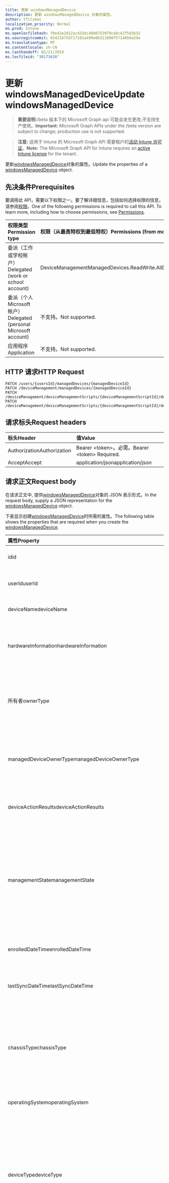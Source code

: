```yaml
---
title: 更新 windowsManagedDevice
description: 更新 windowsManagedDevice 对象的属性。
author: tfitzmac
localization_priority: Normal
ms.prod: Intune
ms.openlocfilehash: f0e42e2d12ac433dc4808753979ce8c42f593b32
ms.sourcegitcommit: 03421b75d717101a499e0b311890f5714056e29e
ms.translationtype: MT
ms.contentlocale: zh-CN
ms.lasthandoff: 02/21/2019
ms.locfileid: "30173638"
---
```

# <a name="update-windowsmanageddevice"></a><span data-ttu-id="03858-103">更新 windowsManagedDevice</span><span class="sxs-lookup"><span data-stu-id="03858-103">Update windowsManagedDevice</span></span>

> <span data-ttu-id="03858-104">**重要说明:**/beta 版本下的 Microsoft Graph api 可能会发生更改;不支持生产使用。</span><span class="sxs-lookup"><span data-stu-id="03858-104">**Important:** Microsoft Graph APIs under the /beta version are subject to change; production use is not supported.</span></span>

> <span data-ttu-id="03858-105">**注意:** 适用于 Intune 的 Microsoft Graph API 需要租户的[活动 Intune 许可证](https://go.microsoft.com/fwlink/?linkid=839381)。</span><span class="sxs-lookup"><span data-stu-id="03858-105">**Note:** The Microsoft Graph API for Intune requires an [active Intune license](https://go.microsoft.com/fwlink/?linkid=839381) for the tenant.</span></span>

<span data-ttu-id="03858-106">更新[windowsManagedDevice](../resources/intune-devices-windowsmanageddevice.md)对象的属性。</span><span class="sxs-lookup"><span data-stu-id="03858-106">Update the properties of a [windowsManagedDevice](../resources/intune-devices-windowsmanageddevice.md) object.</span></span>

## <a name="prerequisites"></a><span data-ttu-id="03858-107">先决条件</span><span class="sxs-lookup"><span data-stu-id="03858-107">Prerequisites</span></span>
<span data-ttu-id="03858-p101">要调用此 API，需要以下权限之一。要了解详细信息，包括如何选择权限的信息，请参阅[权限](/concepts/permissions-reference.md)。</span><span class="sxs-lookup"><span data-stu-id="03858-p101">One of the following permissions is required to call this API. To learn more, including how to choose permissions, see [Permissions](/concepts/permissions-reference.md).</span></span>

|<span data-ttu-id="03858-110">权限类型</span><span class="sxs-lookup"><span data-stu-id="03858-110">Permission type</span></span>|<span data-ttu-id="03858-111">权限（从最高特权到最低特权）</span><span class="sxs-lookup"><span data-stu-id="03858-111">Permissions (from most to least privileged)</span></span>|
|:---|:---|
|<span data-ttu-id="03858-112">委派（工作或学校帐户）</span><span class="sxs-lookup"><span data-stu-id="03858-112">Delegated (work or school account)</span></span>|<span data-ttu-id="03858-113">DeviceManagementManagedDevices.ReadWrite.All</span><span class="sxs-lookup"><span data-stu-id="03858-113">DeviceManagementManagedDevices.ReadWrite.All</span></span>|
|<span data-ttu-id="03858-114">委派（个人 Microsoft 帐户）</span><span class="sxs-lookup"><span data-stu-id="03858-114">Delegated (personal Microsoft account)</span></span>|<span data-ttu-id="03858-115">不支持。</span><span class="sxs-lookup"><span data-stu-id="03858-115">Not supported.</span></span>|
|<span data-ttu-id="03858-116">应用程序</span><span class="sxs-lookup"><span data-stu-id="03858-116">Application</span></span>|<span data-ttu-id="03858-117">不支持。</span><span class="sxs-lookup"><span data-stu-id="03858-117">Not supported.</span></span>|

## <a name="http-request"></a><span data-ttu-id="03858-118">HTTP 请求</span><span class="sxs-lookup"><span data-stu-id="03858-118">HTTP Request</span></span>
<!-- {
  "blockType": "ignored"
}
-->
``` http
PATCH /users/{usersId}/managedDevices/{managedDeviceId}
PATCH /deviceManagement/managedDevices/{managedDeviceId}
PATCH /deviceManagement/deviceManagementScripts/{deviceManagementScriptId}/deviceRunStates/{deviceManagementScriptDeviceStateId}/managedDevice
PATCH /deviceManagement/deviceManagementScripts/{deviceManagementScriptId}/deviceRunStates/{deviceManagementScriptDeviceStateId}/managedDevice/detectedApps/{detectedAppId}/managedDevices/{managedDeviceId}
```

## <a name="request-headers"></a><span data-ttu-id="03858-119">请求标头</span><span class="sxs-lookup"><span data-stu-id="03858-119">Request headers</span></span>
|<span data-ttu-id="03858-120">标头</span><span class="sxs-lookup"><span data-stu-id="03858-120">Header</span></span>|<span data-ttu-id="03858-121">值</span><span class="sxs-lookup"><span data-stu-id="03858-121">Value</span></span>|
|:---|:---|
|<span data-ttu-id="03858-122">Authorization</span><span class="sxs-lookup"><span data-stu-id="03858-122">Authorization</span></span>|<span data-ttu-id="03858-123">Bearer &lt;token&gt;。必需。</span><span class="sxs-lookup"><span data-stu-id="03858-123">Bearer &lt;token&gt; Required.</span></span>|
|<span data-ttu-id="03858-124">Accept</span><span class="sxs-lookup"><span data-stu-id="03858-124">Accept</span></span>|<span data-ttu-id="03858-125">application/json</span><span class="sxs-lookup"><span data-stu-id="03858-125">application/json</span></span>|

## <a name="request-body"></a><span data-ttu-id="03858-126">请求正文</span><span class="sxs-lookup"><span data-stu-id="03858-126">Request body</span></span>
<span data-ttu-id="03858-127">在请求正文中, 提供[windowsManagedDevice](../resources/intune-devices-windowsmanageddevice.md)对象的 JSON 表示形式。</span><span class="sxs-lookup"><span data-stu-id="03858-127">In the request body, supply a JSON representation for the [windowsManagedDevice](../resources/intune-devices-windowsmanageddevice.md) object.</span></span>

<span data-ttu-id="03858-128">下表显示创建[windowsManagedDevice](../resources/intune-devices-windowsmanageddevice.md)时所需的属性。</span><span class="sxs-lookup"><span data-stu-id="03858-128">The following table shows the properties that are required when you create the [windowsManagedDevice](../resources/intune-devices-windowsmanageddevice.md).</span></span>

|<span data-ttu-id="03858-129">属性</span><span class="sxs-lookup"><span data-stu-id="03858-129">Property</span></span>|<span data-ttu-id="03858-130">类型</span><span class="sxs-lookup"><span data-stu-id="03858-130">Type</span></span>|<span data-ttu-id="03858-131">说明</span><span class="sxs-lookup"><span data-stu-id="03858-131">Description</span></span>|
|:---|:---|:---|
|<span data-ttu-id="03858-132">id</span><span class="sxs-lookup"><span data-stu-id="03858-132">id</span></span>|<span data-ttu-id="03858-133">字符串</span><span class="sxs-lookup"><span data-stu-id="03858-133">String</span></span>|<span data-ttu-id="03858-134">继承自[managedDevice](../resources/intune-devices-manageddevice.md)的设备的唯一标识符</span><span class="sxs-lookup"><span data-stu-id="03858-134">Unique Identifier for the device Inherited from [managedDevice](../resources/intune-devices-manageddevice.md)</span></span>|
|<span data-ttu-id="03858-135">userId</span><span class="sxs-lookup"><span data-stu-id="03858-135">userId</span></span>|<span data-ttu-id="03858-136">String</span><span class="sxs-lookup"><span data-stu-id="03858-136">String</span></span>|<span data-ttu-id="03858-137">与继承自[managedDevice](../resources/intune-devices-manageddevice.md)的设备关联的用户的唯一标识符</span><span class="sxs-lookup"><span data-stu-id="03858-137">Unique Identifier for the user associated with the device Inherited from [managedDevice](../resources/intune-devices-manageddevice.md)</span></span>|
|<span data-ttu-id="03858-138">deviceName</span><span class="sxs-lookup"><span data-stu-id="03858-138">deviceName</span></span>|<span data-ttu-id="03858-139">String</span><span class="sxs-lookup"><span data-stu-id="03858-139">String</span></span>|<span data-ttu-id="03858-140">继承自[managedDevice](../resources/intune-devices-manageddevice.md)的设备的名称</span><span class="sxs-lookup"><span data-stu-id="03858-140">Name of the device Inherited from [managedDevice](../resources/intune-devices-manageddevice.md)</span></span>|
|<span data-ttu-id="03858-141">hardwareInformation</span><span class="sxs-lookup"><span data-stu-id="03858-141">hardwareInformation</span></span>|[<span data-ttu-id="03858-142">hardwareInformation</span><span class="sxs-lookup"><span data-stu-id="03858-142">hardwareInformation</span></span>](../resources/intune-devices-hardwareinformation.md)|<span data-ttu-id="03858-143">设备的 hardward 详细信息。</span><span class="sxs-lookup"><span data-stu-id="03858-143">The hardward details for the device.</span></span>  <span data-ttu-id="03858-144">包括存储空间、制造商、序列号等信息。继承自[managedDevice](../resources/intune-devices-manageddevice.md)</span><span class="sxs-lookup"><span data-stu-id="03858-144">Includes information such as storage space, manufacturer, serial number, etc. Inherited from [managedDevice](../resources/intune-devices-manageddevice.md)</span></span>|
|<span data-ttu-id="03858-145">所有者</span><span class="sxs-lookup"><span data-stu-id="03858-145">ownerType</span></span>|[<span data-ttu-id="03858-146">所有者</span><span class="sxs-lookup"><span data-stu-id="03858-146">ownerType</span></span>](../resources/intune-devices-ownertype.md)|<span data-ttu-id="03858-147">设备的所有权。</span><span class="sxs-lookup"><span data-stu-id="03858-147">Ownership of the device.</span></span> <span data-ttu-id="03858-148">可以是从[managedDevice](../resources/intune-devices-manageddevice.md)继承的 "公司" 或 "个人"。</span><span class="sxs-lookup"><span data-stu-id="03858-148">Can be 'company' or 'personal' Inherited from [managedDevice](../resources/intune-devices-manageddevice.md).</span></span> <span data-ttu-id="03858-149">可取值为：`unknown`、`company`、`personal`。</span><span class="sxs-lookup"><span data-stu-id="03858-149">Possible values are: `unknown`, `company`, `personal`.</span></span>|
|<span data-ttu-id="03858-150">managedDeviceOwnerType</span><span class="sxs-lookup"><span data-stu-id="03858-150">managedDeviceOwnerType</span></span>|[<span data-ttu-id="03858-151">managedDeviceOwnerType</span><span class="sxs-lookup"><span data-stu-id="03858-151">managedDeviceOwnerType</span></span>](../resources/intune-devices-manageddeviceownertype.md)|<span data-ttu-id="03858-152">设备的所有权。</span><span class="sxs-lookup"><span data-stu-id="03858-152">Ownership of the device.</span></span> <span data-ttu-id="03858-153">可以是从[managedDevice](../resources/intune-devices-manageddevice.md)继承的 "公司" 或 "个人"。</span><span class="sxs-lookup"><span data-stu-id="03858-153">Can be 'company' or 'personal' Inherited from [managedDevice](../resources/intune-devices-manageddevice.md).</span></span> <span data-ttu-id="03858-154">可取值为：`unknown`、`company`、`personal`。</span><span class="sxs-lookup"><span data-stu-id="03858-154">Possible values are: `unknown`, `company`, `personal`.</span></span>|
|<span data-ttu-id="03858-155">deviceActionResults</span><span class="sxs-lookup"><span data-stu-id="03858-155">deviceActionResults</span></span>|<span data-ttu-id="03858-156">[deviceActionResult](../resources/intune-devices-deviceactionresult.md) 集合</span><span class="sxs-lookup"><span data-stu-id="03858-156">[deviceActionResult](../resources/intune-devices-deviceactionresult.md) collection</span></span>|<span data-ttu-id="03858-157">ComplexType deviceActionResult 对象的列表。</span><span class="sxs-lookup"><span data-stu-id="03858-157">List of ComplexType deviceActionResult objects.</span></span> <span data-ttu-id="03858-158">继承自[managedDevice](../resources/intune-devices-manageddevice.md)</span><span class="sxs-lookup"><span data-stu-id="03858-158">Inherited from [managedDevice](../resources/intune-devices-manageddevice.md)</span></span>|
|<span data-ttu-id="03858-159">managementState</span><span class="sxs-lookup"><span data-stu-id="03858-159">managementState</span></span>|[<span data-ttu-id="03858-160">managementState</span><span class="sxs-lookup"><span data-stu-id="03858-160">managementState</span></span>](../resources/intune-devices-managementstate.md)|<span data-ttu-id="03858-161">设备的管理状态。</span><span class="sxs-lookup"><span data-stu-id="03858-161">Management state of the device.</span></span> <span data-ttu-id="03858-162">继承自[managedDevice](../resources/intune-devices-manageddevice.md)。</span><span class="sxs-lookup"><span data-stu-id="03858-162">Inherited from [managedDevice](../resources/intune-devices-manageddevice.md).</span></span> <span data-ttu-id="03858-163">可取值为：`managed`、`retirePending`、`retireFailed`、`wipePending`、`wipeFailed`、`unhealthy`、`deletePending`、`retireIssued`、`wipeIssued`、`wipeCanceled`、`retireCanceled`、`discovered`。</span><span class="sxs-lookup"><span data-stu-id="03858-163">Possible values are: `managed`, `retirePending`, `retireFailed`, `wipePending`, `wipeFailed`, `unhealthy`, `deletePending`, `retireIssued`, `wipeIssued`, `wipeCanceled`, `retireCanceled`, `discovered`.</span></span>|
|<span data-ttu-id="03858-164">enrolledDateTime</span><span class="sxs-lookup"><span data-stu-id="03858-164">enrolledDateTime</span></span>|<span data-ttu-id="03858-165">DateTimeOffset</span><span class="sxs-lookup"><span data-stu-id="03858-165">DateTimeOffset</span></span>|<span data-ttu-id="03858-166">设备的注册时间。</span><span class="sxs-lookup"><span data-stu-id="03858-166">Enrollment time of the device.</span></span> <span data-ttu-id="03858-167">继承自[managedDevice](../resources/intune-devices-manageddevice.md)</span><span class="sxs-lookup"><span data-stu-id="03858-167">Inherited from [managedDevice](../resources/intune-devices-manageddevice.md)</span></span>|
|<span data-ttu-id="03858-168">lastSyncDateTime</span><span class="sxs-lookup"><span data-stu-id="03858-168">lastSyncDateTime</span></span>|<span data-ttu-id="03858-169">DateTimeOffset</span><span class="sxs-lookup"><span data-stu-id="03858-169">DateTimeOffset</span></span>|<span data-ttu-id="03858-170">设备上次成功完成与 Intune 同步的日期和时间。</span><span class="sxs-lookup"><span data-stu-id="03858-170">The date and time that the device last completed a successful sync with Intune.</span></span> <span data-ttu-id="03858-171">继承自[managedDevice](../resources/intune-devices-manageddevice.md)</span><span class="sxs-lookup"><span data-stu-id="03858-171">Inherited from [managedDevice](../resources/intune-devices-manageddevice.md)</span></span>|
|<span data-ttu-id="03858-172">chassisType</span><span class="sxs-lookup"><span data-stu-id="03858-172">chassisType</span></span>|[<span data-ttu-id="03858-173">chassisType</span><span class="sxs-lookup"><span data-stu-id="03858-173">chassisType</span></span>](../resources/intune-devices-chassistype.md)|<span data-ttu-id="03858-174">设备的机箱类型。</span><span class="sxs-lookup"><span data-stu-id="03858-174">Chassis type of the device.</span></span> <span data-ttu-id="03858-175">继承自[managedDevice](../resources/intune-devices-manageddevice.md)。</span><span class="sxs-lookup"><span data-stu-id="03858-175">Inherited from [managedDevice](../resources/intune-devices-manageddevice.md).</span></span> <span data-ttu-id="03858-176">可取值为：`unknown`、`desktop`、`laptop`、`worksWorkstation`、`enterpriseServer`、`phone`、`tablet`、`mobileOther`、`mobileUnknown`。</span><span class="sxs-lookup"><span data-stu-id="03858-176">Possible values are: `unknown`, `desktop`, `laptop`, `worksWorkstation`, `enterpriseServer`, `phone`, `tablet`, `mobileOther`, `mobileUnknown`.</span></span>|
|<span data-ttu-id="03858-177">operatingSystem</span><span class="sxs-lookup"><span data-stu-id="03858-177">operatingSystem</span></span>|<span data-ttu-id="03858-178">String</span><span class="sxs-lookup"><span data-stu-id="03858-178">String</span></span>|<span data-ttu-id="03858-179">设备的操作系统。</span><span class="sxs-lookup"><span data-stu-id="03858-179">Operating system of the device.</span></span> <span data-ttu-id="03858-180">Windows、iOS 等。继承自[managedDevice](../resources/intune-devices-manageddevice.md)</span><span class="sxs-lookup"><span data-stu-id="03858-180">Windows, iOS, etc. Inherited from [managedDevice](../resources/intune-devices-manageddevice.md)</span></span>|
|<span data-ttu-id="03858-181">deviceType</span><span class="sxs-lookup"><span data-stu-id="03858-181">deviceType</span></span>|[<span data-ttu-id="03858-182">deviceType</span><span class="sxs-lookup"><span data-stu-id="03858-182">deviceType</span></span>](../resources/intune-shared-devicetype.md)|<span data-ttu-id="03858-183">设备的平台。</span><span class="sxs-lookup"><span data-stu-id="03858-183">Platform of the device.</span></span> <span data-ttu-id="03858-184">继承自[managedDevice](../resources/intune-devices-manageddevice.md)。</span><span class="sxs-lookup"><span data-stu-id="03858-184">Inherited from [managedDevice](../resources/intune-devices-manageddevice.md).</span></span> <span data-ttu-id="03858-185">可能的值为`desktop`: `windowsRT`、 `winMO6`、 `nokia` `windowsPhone` `mac` `winCE` `winEmbedded` `iPhone` `iPad` `iPod` `android` `iSocConsumer`、、、、、、、、、、、、、、、、 `unix` `macMDM` `holoLens` `surfaceHub` `androidForWork` `androidEnterprise`, `blackberry`, `palm`, `unknown`.</span><span class="sxs-lookup"><span data-stu-id="03858-185">Possible values are: `desktop`, `windowsRT`, `winMO6`, `nokia`, `windowsPhone`, `mac`, `winCE`, `winEmbedded`, `iPhone`, `iPad`, `iPod`, `android`, `iSocConsumer`, `unix`, `macMDM`, `holoLens`, `surfaceHub`, `androidForWork`, `androidEnterprise`, `blackberry`, `palm`, `unknown`.</span></span>|
|<span data-ttu-id="03858-186">complianceState</span><span class="sxs-lookup"><span data-stu-id="03858-186">complianceState</span></span>|[<span data-ttu-id="03858-187">complianceState</span><span class="sxs-lookup"><span data-stu-id="03858-187">complianceState</span></span>](../resources/intune-devices-compliancestate.md)|<span data-ttu-id="03858-188">设备的符合性状态。</span><span class="sxs-lookup"><span data-stu-id="03858-188">Compliance state of the device.</span></span> <span data-ttu-id="03858-189">继承自[managedDevice](../resources/intune-devices-manageddevice.md)。</span><span class="sxs-lookup"><span data-stu-id="03858-189">Inherited from [managedDevice](../resources/intune-devices-manageddevice.md).</span></span> <span data-ttu-id="03858-190">可取值为：`unknown`、`compliant`、`noncompliant`、`conflict`、`error`、`inGracePeriod`、`configManager`。</span><span class="sxs-lookup"><span data-stu-id="03858-190">Possible values are: `unknown`, `compliant`, `noncompliant`, `conflict`, `error`, `inGracePeriod`, `configManager`.</span></span>|
|<span data-ttu-id="03858-191">jailBroken</span><span class="sxs-lookup"><span data-stu-id="03858-191">jailBroken</span></span>|<span data-ttu-id="03858-192">String</span><span class="sxs-lookup"><span data-stu-id="03858-192">String</span></span>|<span data-ttu-id="03858-193">设备是否已越狱或取得 root 权限。</span><span class="sxs-lookup"><span data-stu-id="03858-193">whether the device is jail broken or rooted.</span></span> <span data-ttu-id="03858-194">继承自[managedDevice](../resources/intune-devices-manageddevice.md)</span><span class="sxs-lookup"><span data-stu-id="03858-194">Inherited from [managedDevice](../resources/intune-devices-manageddevice.md)</span></span>|
|<span data-ttu-id="03858-195">managementAgent</span><span class="sxs-lookup"><span data-stu-id="03858-195">managementAgent</span></span>|[<span data-ttu-id="03858-196">managementAgentType</span><span class="sxs-lookup"><span data-stu-id="03858-196">managementAgentType</span></span>](../resources/intune-devices-managementagenttype.md)|<span data-ttu-id="03858-197">设备的管理通道。</span><span class="sxs-lookup"><span data-stu-id="03858-197">Management channel of the device.</span></span> <span data-ttu-id="03858-198">Intune、EAS 等。继承自[managedDevice](../resources/intune-devices-manageddevice.md)。</span><span class="sxs-lookup"><span data-stu-id="03858-198">Intune, EAS, etc. Inherited from [managedDevice](../resources/intune-devices-manageddevice.md).</span></span> <span data-ttu-id="03858-199">可取值为：`eas`、`mdm`、`easMdm`、`intuneClient`、`easIntuneClient`、`configurationManagerClient`、`configurationManagerClientMdm`、`configurationManagerClientMdmEas`、`unknown`、`jamf`、`googleCloudDevicePolicyController`、`microsoft365ManagedMdm`。</span><span class="sxs-lookup"><span data-stu-id="03858-199">Possible values are: `eas`, `mdm`, `easMdm`, `intuneClient`, `easIntuneClient`, `configurationManagerClient`, `configurationManagerClientMdm`, `configurationManagerClientMdmEas`, `unknown`, `jamf`, `googleCloudDevicePolicyController`, `microsoft365ManagedMdm`.</span></span>|
|<span data-ttu-id="03858-200">osVersion</span><span class="sxs-lookup"><span data-stu-id="03858-200">osVersion</span></span>|<span data-ttu-id="03858-201">String</span><span class="sxs-lookup"><span data-stu-id="03858-201">String</span></span>|<span data-ttu-id="03858-202">设备的操作系统版本。</span><span class="sxs-lookup"><span data-stu-id="03858-202">Operating system version of the device.</span></span> <span data-ttu-id="03858-203">继承自[managedDevice](../resources/intune-devices-manageddevice.md)</span><span class="sxs-lookup"><span data-stu-id="03858-203">Inherited from [managedDevice](../resources/intune-devices-manageddevice.md)</span></span>|
|<span data-ttu-id="03858-204">easActivated</span><span class="sxs-lookup"><span data-stu-id="03858-204">easActivated</span></span>|<span data-ttu-id="03858-205">Boolean</span><span class="sxs-lookup"><span data-stu-id="03858-205">Boolean</span></span>|<span data-ttu-id="03858-206">设备是否已激活 Exchange ActiveSync。</span><span class="sxs-lookup"><span data-stu-id="03858-206">Whether the device is Exchange ActiveSync activated.</span></span> <span data-ttu-id="03858-207">继承自[managedDevice](../resources/intune-devices-manageddevice.md)</span><span class="sxs-lookup"><span data-stu-id="03858-207">Inherited from [managedDevice](../resources/intune-devices-manageddevice.md)</span></span>|
|<span data-ttu-id="03858-208">easDeviceId</span><span class="sxs-lookup"><span data-stu-id="03858-208">easDeviceId</span></span>|<span data-ttu-id="03858-209">String</span><span class="sxs-lookup"><span data-stu-id="03858-209">String</span></span>|<span data-ttu-id="03858-210">设备的 Exchange ActiveSync ID。</span><span class="sxs-lookup"><span data-stu-id="03858-210">Exchange ActiveSync Id of the device.</span></span> <span data-ttu-id="03858-211">继承自[managedDevice](../resources/intune-devices-manageddevice.md)</span><span class="sxs-lookup"><span data-stu-id="03858-211">Inherited from [managedDevice](../resources/intune-devices-manageddevice.md)</span></span>|
|<span data-ttu-id="03858-212">easActivationDateTime</span><span class="sxs-lookup"><span data-stu-id="03858-212">easActivationDateTime</span></span>|<span data-ttu-id="03858-213">DateTimeOffset</span><span class="sxs-lookup"><span data-stu-id="03858-213">DateTimeOffset</span></span>|<span data-ttu-id="03858-214">设备的 Exchange ActivationSync 激活时间。</span><span class="sxs-lookup"><span data-stu-id="03858-214">Exchange ActivationSync activation time of the device.</span></span> <span data-ttu-id="03858-215">继承自[managedDevice](../resources/intune-devices-manageddevice.md)</span><span class="sxs-lookup"><span data-stu-id="03858-215">Inherited from [managedDevice](../resources/intune-devices-manageddevice.md)</span></span>|
|<span data-ttu-id="03858-216">aadRegistered</span><span class="sxs-lookup"><span data-stu-id="03858-216">aadRegistered</span></span>|<span data-ttu-id="03858-217">Boolean</span><span class="sxs-lookup"><span data-stu-id="03858-217">Boolean</span></span>|<span data-ttu-id="03858-218">设备是否已注册 Azure Active Directory。</span><span class="sxs-lookup"><span data-stu-id="03858-218">Whether the device is Azure Active Directory registered.</span></span> <span data-ttu-id="03858-219">继承自[managedDevice](../resources/intune-devices-manageddevice.md)</span><span class="sxs-lookup"><span data-stu-id="03858-219">Inherited from [managedDevice](../resources/intune-devices-manageddevice.md)</span></span>|
|<span data-ttu-id="03858-220">azureADRegistered</span><span class="sxs-lookup"><span data-stu-id="03858-220">azureADRegistered</span></span>|<span data-ttu-id="03858-221">Boolean</span><span class="sxs-lookup"><span data-stu-id="03858-221">Boolean</span></span>|<span data-ttu-id="03858-222">设备是否已注册 Azure Active Directory。</span><span class="sxs-lookup"><span data-stu-id="03858-222">Whether the device is Azure Active Directory registered.</span></span> <span data-ttu-id="03858-223">继承自[managedDevice](../resources/intune-devices-manageddevice.md)</span><span class="sxs-lookup"><span data-stu-id="03858-223">Inherited from [managedDevice](../resources/intune-devices-manageddevice.md)</span></span>|
|<span data-ttu-id="03858-224">deviceEnrollmentType</span><span class="sxs-lookup"><span data-stu-id="03858-224">deviceEnrollmentType</span></span>|[<span data-ttu-id="03858-225">deviceEnrollmentType</span><span class="sxs-lookup"><span data-stu-id="03858-225">deviceEnrollmentType</span></span>](../resources/intune-shared-deviceenrollmenttype.md)|<span data-ttu-id="03858-226">设备的注册类型。</span><span class="sxs-lookup"><span data-stu-id="03858-226">Enrollment type of the device.</span></span> <span data-ttu-id="03858-227">继承自[managedDevice](../resources/intune-devices-manageddevice.md)。</span><span class="sxs-lookup"><span data-stu-id="03858-227">Inherited from [managedDevice](../resources/intune-devices-manageddevice.md).</span></span> <span data-ttu-id="03858-228">可取值为：`unknown`、`userEnrollment`、`deviceEnrollmentManager`、`appleBulkWithUser`、`appleBulkWithoutUser`、`windowsAzureADJoin`、`windowsBulkUserless`、`windowsAutoEnrollment`、`windowsBulkAzureDomainJoin`、`windowsCoManagement`。</span><span class="sxs-lookup"><span data-stu-id="03858-228">Possible values are: `unknown`, `userEnrollment`, `deviceEnrollmentManager`, `appleBulkWithUser`, `appleBulkWithoutUser`, `windowsAzureADJoin`, `windowsBulkUserless`, `windowsAutoEnrollment`, `windowsBulkAzureDomainJoin`, `windowsCoManagement`.</span></span>|
|<span data-ttu-id="03858-229">lostModeState</span><span class="sxs-lookup"><span data-stu-id="03858-229">lostModeState</span></span>|[<span data-ttu-id="03858-230">lostModeState</span><span class="sxs-lookup"><span data-stu-id="03858-230">lostModeState</span></span>](../resources/intune-devices-lostmodestate.md)|<span data-ttu-id="03858-231">指示是否已启用或禁用从[managedDevice](../resources/intune-devices-manageddevice.md)继承的已丢失模式。</span><span class="sxs-lookup"><span data-stu-id="03858-231">Indicates if Lost mode is enabled or disabled Inherited from [managedDevice](../resources/intune-devices-manageddevice.md).</span></span> <span data-ttu-id="03858-232">可取值为：`disabled`、`enabled`。</span><span class="sxs-lookup"><span data-stu-id="03858-232">Possible values are: `disabled`, `enabled`.</span></span>|
|<span data-ttu-id="03858-233">activationLockBypassCode</span><span class="sxs-lookup"><span data-stu-id="03858-233">activationLockBypassCode</span></span>|<span data-ttu-id="03858-234">String</span><span class="sxs-lookup"><span data-stu-id="03858-234">String</span></span>|<span data-ttu-id="03858-235">允许绕过设备上的激活锁的代码。</span><span class="sxs-lookup"><span data-stu-id="03858-235">Code that allows the Activation Lock on a device to be bypassed.</span></span> <span data-ttu-id="03858-236">继承自[managedDevice](../resources/intune-devices-manageddevice.md)</span><span class="sxs-lookup"><span data-stu-id="03858-236">Inherited from [managedDevice](../resources/intune-devices-manageddevice.md)</span></span>|
|<span data-ttu-id="03858-237">emailAddress</span><span class="sxs-lookup"><span data-stu-id="03858-237">emailAddress</span></span>|<span data-ttu-id="03858-238">String</span><span class="sxs-lookup"><span data-stu-id="03858-238">String</span></span>|<span data-ttu-id="03858-239">与从[managedDevice](../resources/intune-devices-manageddevice.md)继承的设备关联的用户的电子邮件</span><span class="sxs-lookup"><span data-stu-id="03858-239">Email(s) for the user associated with the device Inherited from [managedDevice](../resources/intune-devices-manageddevice.md)</span></span>|
|<span data-ttu-id="03858-240">azureActiveDirectoryDeviceId</span><span class="sxs-lookup"><span data-stu-id="03858-240">azureActiveDirectoryDeviceId</span></span>|<span data-ttu-id="03858-241">String</span><span class="sxs-lookup"><span data-stu-id="03858-241">String</span></span>|<span data-ttu-id="03858-242">Azure Active Directory 设备的唯一标识符。</span><span class="sxs-lookup"><span data-stu-id="03858-242">The unique identifier for the Azure Active Directory device.</span></span> <span data-ttu-id="03858-243">只读。</span><span class="sxs-lookup"><span data-stu-id="03858-243">Read only.</span></span> <span data-ttu-id="03858-244">继承自[managedDevice](../resources/intune-devices-manageddevice.md)</span><span class="sxs-lookup"><span data-stu-id="03858-244">Inherited from [managedDevice](../resources/intune-devices-manageddevice.md)</span></span>|
|<span data-ttu-id="03858-245">azureADDeviceId</span><span class="sxs-lookup"><span data-stu-id="03858-245">azureADDeviceId</span></span>|<span data-ttu-id="03858-246">String</span><span class="sxs-lookup"><span data-stu-id="03858-246">String</span></span>|<span data-ttu-id="03858-247">Azure Active Directory 设备的唯一标识符。</span><span class="sxs-lookup"><span data-stu-id="03858-247">The unique identifier for the Azure Active Directory device.</span></span> <span data-ttu-id="03858-248">只读。</span><span class="sxs-lookup"><span data-stu-id="03858-248">Read only.</span></span> <span data-ttu-id="03858-249">继承自[managedDevice](../resources/intune-devices-manageddevice.md)</span><span class="sxs-lookup"><span data-stu-id="03858-249">Inherited from [managedDevice](../resources/intune-devices-manageddevice.md)</span></span>|
|<span data-ttu-id="03858-250">deviceRegistrationState</span><span class="sxs-lookup"><span data-stu-id="03858-250">deviceRegistrationState</span></span>|[<span data-ttu-id="03858-251">deviceRegistrationState</span><span class="sxs-lookup"><span data-stu-id="03858-251">deviceRegistrationState</span></span>](../resources/intune-devices-deviceregistrationstate.md)|<span data-ttu-id="03858-252">设备注册状态。</span><span class="sxs-lookup"><span data-stu-id="03858-252">Device registration state.</span></span> <span data-ttu-id="03858-253">继承自[managedDevice](../resources/intune-devices-manageddevice.md)。</span><span class="sxs-lookup"><span data-stu-id="03858-253">Inherited from [managedDevice](../resources/intune-devices-manageddevice.md).</span></span> <span data-ttu-id="03858-254">可取值为：`notRegistered`、`registered`、`revoked`、`keyConflict`、`approvalPending`、`certificateReset`、`notRegisteredPendingEnrollment`、`unknown`。</span><span class="sxs-lookup"><span data-stu-id="03858-254">Possible values are: `notRegistered`, `registered`, `revoked`, `keyConflict`, `approvalPending`, `certificateReset`, `notRegisteredPendingEnrollment`, `unknown`.</span></span>|
|<span data-ttu-id="03858-255">deviceCategoryDisplayName</span><span class="sxs-lookup"><span data-stu-id="03858-255">deviceCategoryDisplayName</span></span>|<span data-ttu-id="03858-256">String</span><span class="sxs-lookup"><span data-stu-id="03858-256">String</span></span>|<span data-ttu-id="03858-257">继承自[managedDevice](../resources/intune-devices-manageddevice.md)的设备类别显示名称</span><span class="sxs-lookup"><span data-stu-id="03858-257">Device category display name Inherited from [managedDevice](../resources/intune-devices-manageddevice.md)</span></span>|
|<span data-ttu-id="03858-258">isSupervised</span><span class="sxs-lookup"><span data-stu-id="03858-258">isSupervised</span></span>|<span data-ttu-id="03858-259">Boolean</span><span class="sxs-lookup"><span data-stu-id="03858-259">Boolean</span></span>|<span data-ttu-id="03858-260">从[managedDevice](../resources/intune-devices-manageddevice.md)继承的设备监督状态</span><span class="sxs-lookup"><span data-stu-id="03858-260">Device supervised status Inherited from [managedDevice](../resources/intune-devices-manageddevice.md)</span></span>|
|<span data-ttu-id="03858-261">exchangeLastSuccessfulSyncDateTime</span><span class="sxs-lookup"><span data-stu-id="03858-261">exchangeLastSuccessfulSyncDateTime</span></span>|<span data-ttu-id="03858-262">DateTimeOffset</span><span class="sxs-lookup"><span data-stu-id="03858-262">DateTimeOffset</span></span>|<span data-ttu-id="03858-263">设备上次与 Exchange 联系的时间。</span><span class="sxs-lookup"><span data-stu-id="03858-263">Last time the device contacted Exchange.</span></span> <span data-ttu-id="03858-264">继承自[managedDevice](../resources/intune-devices-manageddevice.md)</span><span class="sxs-lookup"><span data-stu-id="03858-264">Inherited from [managedDevice](../resources/intune-devices-manageddevice.md)</span></span>|
|<span data-ttu-id="03858-265">exchangeAccessState</span><span class="sxs-lookup"><span data-stu-id="03858-265">exchangeAccessState</span></span>|[<span data-ttu-id="03858-266">deviceManagementExchangeAccessState</span><span class="sxs-lookup"><span data-stu-id="03858-266">deviceManagementExchangeAccessState</span></span>](../resources/intune-devices-devicemanagementexchangeaccessstate.md)|<span data-ttu-id="03858-267">Exchange 中设备的访问状态。</span><span class="sxs-lookup"><span data-stu-id="03858-267">The Access State of the device in Exchange.</span></span> <span data-ttu-id="03858-268">继承自[managedDevice](../resources/intune-devices-manageddevice.md)。</span><span class="sxs-lookup"><span data-stu-id="03858-268">Inherited from [managedDevice](../resources/intune-devices-manageddevice.md).</span></span> <span data-ttu-id="03858-269">可取值为：`none`、`unknown`、`allowed`、`blocked`、`quarantined`。</span><span class="sxs-lookup"><span data-stu-id="03858-269">Possible values are: `none`, `unknown`, `allowed`, `blocked`, `quarantined`.</span></span>|
|<span data-ttu-id="03858-270">exchangeAccessStateReason</span><span class="sxs-lookup"><span data-stu-id="03858-270">exchangeAccessStateReason</span></span>|[<span data-ttu-id="03858-271">deviceManagementExchangeAccessStateReason</span><span class="sxs-lookup"><span data-stu-id="03858-271">deviceManagementExchangeAccessStateReason</span></span>](../resources/intune-devices-devicemanagementexchangeaccessstatereason.md)|<span data-ttu-id="03858-272">Exchange 中设备访问状态的出现原因。</span><span class="sxs-lookup"><span data-stu-id="03858-272">The reason for the device's access state in Exchange.</span></span> <span data-ttu-id="03858-273">继承自[managedDevice](../resources/intune-devices-manageddevice.md)。</span><span class="sxs-lookup"><span data-stu-id="03858-273">Inherited from [managedDevice](../resources/intune-devices-manageddevice.md).</span></span> <span data-ttu-id="03858-274">可取值为：`none`、`unknown`、`exchangeGlobalRule`、`exchangeIndividualRule`、`exchangeDeviceRule`、`exchangeUpgrade`、`exchangeMailboxPolicy`、`other`、`compliant`、`notCompliant`、`notEnrolled`、`unknownLocation`、`mfaRequired`、`azureADBlockDueToAccessPolicy`、`compromisedPassword`、`deviceNotKnownWithManagedApp`。</span><span class="sxs-lookup"><span data-stu-id="03858-274">Possible values are: `none`, `unknown`, `exchangeGlobalRule`, `exchangeIndividualRule`, `exchangeDeviceRule`, `exchangeUpgrade`, `exchangeMailboxPolicy`, `other`, `compliant`, `notCompliant`, `notEnrolled`, `unknownLocation`, `mfaRequired`, `azureADBlockDueToAccessPolicy`, `compromisedPassword`, `deviceNotKnownWithManagedApp`.</span></span>|
|<span data-ttu-id="03858-275">remoteAssistanceSessionUrl</span><span class="sxs-lookup"><span data-stu-id="03858-275">remoteAssistanceSessionUrl</span></span>|<span data-ttu-id="03858-276">String</span><span class="sxs-lookup"><span data-stu-id="03858-276">String</span></span>|<span data-ttu-id="03858-277">允许与设备建立远程协助会话的 URL。</span><span class="sxs-lookup"><span data-stu-id="03858-277">Url that allows a Remote Assistance session to be established with the device.</span></span> <span data-ttu-id="03858-278">继承自[managedDevice](../resources/intune-devices-manageddevice.md)</span><span class="sxs-lookup"><span data-stu-id="03858-278">Inherited from [managedDevice](../resources/intune-devices-manageddevice.md)</span></span>|
|<span data-ttu-id="03858-279">remoteAssistanceSessionErrorDetails</span><span class="sxs-lookup"><span data-stu-id="03858-279">remoteAssistanceSessionErrorDetails</span></span>|<span data-ttu-id="03858-280">String</span><span class="sxs-lookup"><span data-stu-id="03858-280">String</span></span>|<span data-ttu-id="03858-281">用于在创建远程协助会话对象时识别问题的错误字符串。</span><span class="sxs-lookup"><span data-stu-id="03858-281">An error string that identifies issues when creating Remote Assistance session objects.</span></span> <span data-ttu-id="03858-282">继承自[managedDevice](../resources/intune-devices-manageddevice.md)</span><span class="sxs-lookup"><span data-stu-id="03858-282">Inherited from [managedDevice](../resources/intune-devices-manageddevice.md)</span></span>|
|<span data-ttu-id="03858-283">isEncrypted</span><span class="sxs-lookup"><span data-stu-id="03858-283">isEncrypted</span></span>|<span data-ttu-id="03858-284">Boolean</span><span class="sxs-lookup"><span data-stu-id="03858-284">Boolean</span></span>|<span data-ttu-id="03858-285">从[managedDevice](../resources/intune-devices-manageddevice.md)继承的设备加密状态</span><span class="sxs-lookup"><span data-stu-id="03858-285">Device encryption status Inherited from [managedDevice](../resources/intune-devices-manageddevice.md)</span></span>|
|<span data-ttu-id="03858-286">userPrincipalName</span><span class="sxs-lookup"><span data-stu-id="03858-286">userPrincipalName</span></span>|<span data-ttu-id="03858-287">String</span><span class="sxs-lookup"><span data-stu-id="03858-287">String</span></span>|<span data-ttu-id="03858-288">从[managedDevice](../resources/intune-devices-manageddevice.md)继承的设备用户主体名称</span><span class="sxs-lookup"><span data-stu-id="03858-288">Device user principal name Inherited from [managedDevice](../resources/intune-devices-manageddevice.md)</span></span>|
|<span data-ttu-id="03858-289">model</span><span class="sxs-lookup"><span data-stu-id="03858-289">model</span></span>|<span data-ttu-id="03858-290">String</span><span class="sxs-lookup"><span data-stu-id="03858-290">String</span></span>|<span data-ttu-id="03858-291">继承自[managedDevice](../resources/intune-devices-manageddevice.md)的设备的模型</span><span class="sxs-lookup"><span data-stu-id="03858-291">Model of the device Inherited from [managedDevice](../resources/intune-devices-manageddevice.md)</span></span>|
|<span data-ttu-id="03858-292">manufacturer</span><span class="sxs-lookup"><span data-stu-id="03858-292">manufacturer</span></span>|<span data-ttu-id="03858-293">String</span><span class="sxs-lookup"><span data-stu-id="03858-293">String</span></span>|<span data-ttu-id="03858-294">继承自[managedDevice](../resources/intune-devices-manageddevice.md)的设备的制造商</span><span class="sxs-lookup"><span data-stu-id="03858-294">Manufacturer of the device Inherited from [managedDevice](../resources/intune-devices-manageddevice.md)</span></span>|
|<span data-ttu-id="03858-295">imei</span><span class="sxs-lookup"><span data-stu-id="03858-295">imei</span></span>|<span data-ttu-id="03858-296">String</span><span class="sxs-lookup"><span data-stu-id="03858-296">String</span></span>|<span data-ttu-id="03858-297">从[managedDevice](../resources/intune-devices-manageddevice.md)继承的 IMEI</span><span class="sxs-lookup"><span data-stu-id="03858-297">IMEI Inherited from [managedDevice](../resources/intune-devices-manageddevice.md)</span></span>|
|<span data-ttu-id="03858-298">complianceGracePeriodExpirationDateTime</span><span class="sxs-lookup"><span data-stu-id="03858-298">complianceGracePeriodExpirationDateTime</span></span>|<span data-ttu-id="03858-299">DateTimeOffset</span><span class="sxs-lookup"><span data-stu-id="03858-299">DateTimeOffset</span></span>|<span data-ttu-id="03858-300">设备符合性宽限期过期时间从[managedDevice](../resources/intune-devices-manageddevice.md)继承的日期/时间</span><span class="sxs-lookup"><span data-stu-id="03858-300">The DateTime when device compliance grace period expires Inherited from [managedDevice](../resources/intune-devices-manageddevice.md)</span></span>|
|<span data-ttu-id="03858-301">serialNumber</span><span class="sxs-lookup"><span data-stu-id="03858-301">serialNumber</span></span>|<span data-ttu-id="03858-302">String</span><span class="sxs-lookup"><span data-stu-id="03858-302">String</span></span>|<span data-ttu-id="03858-303">SerialNumber 继承自[managedDevice](../resources/intune-devices-manageddevice.md)</span><span class="sxs-lookup"><span data-stu-id="03858-303">SerialNumber Inherited from [managedDevice](../resources/intune-devices-manageddevice.md)</span></span>|
|<span data-ttu-id="03858-304">phoneNumber</span><span class="sxs-lookup"><span data-stu-id="03858-304">phoneNumber</span></span>|<span data-ttu-id="03858-305">String</span><span class="sxs-lookup"><span data-stu-id="03858-305">String</span></span>|<span data-ttu-id="03858-306">继承自[managedDevice](../resources/intune-devices-manageddevice.md)的设备的电话号码</span><span class="sxs-lookup"><span data-stu-id="03858-306">Phone number of the device Inherited from [managedDevice](../resources/intune-devices-manageddevice.md)</span></span>|
|<span data-ttu-id="03858-307">androidSecurityPatchLevel</span><span class="sxs-lookup"><span data-stu-id="03858-307">androidSecurityPatchLevel</span></span>|<span data-ttu-id="03858-308">String</span><span class="sxs-lookup"><span data-stu-id="03858-308">String</span></span>|<span data-ttu-id="03858-309">从[managedDevice](../resources/intune-devices-manageddevice.md)继承的 Android 安全修补程序级别</span><span class="sxs-lookup"><span data-stu-id="03858-309">Android security patch level Inherited from [managedDevice](../resources/intune-devices-manageddevice.md)</span></span>|
|<span data-ttu-id="03858-310">userDisplayName</span><span class="sxs-lookup"><span data-stu-id="03858-310">userDisplayName</span></span>|<span data-ttu-id="03858-311">String</span><span class="sxs-lookup"><span data-stu-id="03858-311">String</span></span>|<span data-ttu-id="03858-312">从[managedDevice](../resources/intune-devices-manageddevice.md)继承的用户显示名称</span><span class="sxs-lookup"><span data-stu-id="03858-312">User display name Inherited from [managedDevice](../resources/intune-devices-manageddevice.md)</span></span>|
|<span data-ttu-id="03858-313">configurationManagerClientEnabledFeatures</span><span class="sxs-lookup"><span data-stu-id="03858-313">configurationManagerClientEnabledFeatures</span></span>|[<span data-ttu-id="03858-314">configurationManagerClientEnabledFeatures</span><span class="sxs-lookup"><span data-stu-id="03858-314">configurationManagerClientEnabledFeatures</span></span>](../resources/intune-devices-configurationmanagerclientenabledfeatures.md)|<span data-ttu-id="03858-315">继承自[managedDevice](../resources/intune-devices-manageddevice.md)的 ConfigrMgr 客户端启用的功能</span><span class="sxs-lookup"><span data-stu-id="03858-315">ConfigrMgr client enabled features Inherited from [managedDevice](../resources/intune-devices-manageddevice.md)</span></span>|
|<span data-ttu-id="03858-316">wiFiMacAddress</span><span class="sxs-lookup"><span data-stu-id="03858-316">wiFiMacAddress</span></span>|<span data-ttu-id="03858-317">String</span><span class="sxs-lookup"><span data-stu-id="03858-317">String</span></span>|<span data-ttu-id="03858-318">从[managedDevice](../resources/intune-devices-manageddevice.md)继承的 wi-fi MAC</span><span class="sxs-lookup"><span data-stu-id="03858-318">Wi-Fi MAC Inherited from [managedDevice](../resources/intune-devices-manageddevice.md)</span></span>|
|<span data-ttu-id="03858-319">deviceHealthAttestationState</span><span class="sxs-lookup"><span data-stu-id="03858-319">deviceHealthAttestationState</span></span>|[<span data-ttu-id="03858-320">deviceHealthAttestationState</span><span class="sxs-lookup"><span data-stu-id="03858-320">deviceHealthAttestationState</span></span>](../resources/intune-devices-devicehealthattestationstate.md)|<span data-ttu-id="03858-321">设备运行状况证明状态。</span><span class="sxs-lookup"><span data-stu-id="03858-321">The device health attestation state.</span></span> <span data-ttu-id="03858-322">继承自[managedDevice](../resources/intune-devices-manageddevice.md)</span><span class="sxs-lookup"><span data-stu-id="03858-322">Inherited from [managedDevice](../resources/intune-devices-manageddevice.md)</span></span>|
|<span data-ttu-id="03858-323">subscriberCarrier</span><span class="sxs-lookup"><span data-stu-id="03858-323">subscriberCarrier</span></span>|<span data-ttu-id="03858-324">String</span><span class="sxs-lookup"><span data-stu-id="03858-324">String</span></span>|<span data-ttu-id="03858-325">从[managedDevice](../resources/intune-devices-manageddevice.md)继承的订阅者运营商</span><span class="sxs-lookup"><span data-stu-id="03858-325">Subscriber Carrier Inherited from [managedDevice](../resources/intune-devices-manageddevice.md)</span></span>|
|<span data-ttu-id="03858-326">meid</span><span class="sxs-lookup"><span data-stu-id="03858-326">meid</span></span>|<span data-ttu-id="03858-327">String</span><span class="sxs-lookup"><span data-stu-id="03858-327">String</span></span>|<span data-ttu-id="03858-328">MEID 继承自[managedDevice](../resources/intune-devices-manageddevice.md)</span><span class="sxs-lookup"><span data-stu-id="03858-328">MEID Inherited from [managedDevice](../resources/intune-devices-manageddevice.md)</span></span>|
|<span data-ttu-id="03858-329">totalStorageSpaceInBytes</span><span class="sxs-lookup"><span data-stu-id="03858-329">totalStorageSpaceInBytes</span></span>|<span data-ttu-id="03858-330">Int64</span><span class="sxs-lookup"><span data-stu-id="03858-330">Int64</span></span>|<span data-ttu-id="03858-331">从[managedDevice](../resources/intune-devices-manageddevice.md)继承的总存储量 (以字节为单位)</span><span class="sxs-lookup"><span data-stu-id="03858-331">Total Storage in Bytes Inherited from [managedDevice](../resources/intune-devices-manageddevice.md)</span></span>|
|<span data-ttu-id="03858-332">freeStorageSpaceInBytes</span><span class="sxs-lookup"><span data-stu-id="03858-332">freeStorageSpaceInBytes</span></span>|<span data-ttu-id="03858-333">Int64</span><span class="sxs-lookup"><span data-stu-id="03858-333">Int64</span></span>|<span data-ttu-id="03858-334">从[managedDevice](../resources/intune-devices-manageddevice.md)继承的可用存储量 (以字节为单位)</span><span class="sxs-lookup"><span data-stu-id="03858-334">Free Storage in Bytes Inherited from [managedDevice](../resources/intune-devices-manageddevice.md)</span></span>|
|<span data-ttu-id="03858-335">managedDeviceName</span><span class="sxs-lookup"><span data-stu-id="03858-335">managedDeviceName</span></span>|<span data-ttu-id="03858-336">String</span><span class="sxs-lookup"><span data-stu-id="03858-336">String</span></span>|<span data-ttu-id="03858-337">用于识别设备的自动生成的名称。</span><span class="sxs-lookup"><span data-stu-id="03858-337">Automatically generated name to identify a device.</span></span> <span data-ttu-id="03858-338">可以覆盖为用户友好名称。</span><span class="sxs-lookup"><span data-stu-id="03858-338">Can be overwritten to a user friendly name.</span></span> <span data-ttu-id="03858-339">继承自[managedDevice](../resources/intune-devices-manageddevice.md)</span><span class="sxs-lookup"><span data-stu-id="03858-339">Inherited from [managedDevice](../resources/intune-devices-manageddevice.md)</span></span>|
|<span data-ttu-id="03858-340">partnerReportedThreatState</span><span class="sxs-lookup"><span data-stu-id="03858-340">partnerReportedThreatState</span></span>|[<span data-ttu-id="03858-341">managedDevicePartnerReportedHealthState</span><span class="sxs-lookup"><span data-stu-id="03858-341">managedDevicePartnerReportedHealthState</span></span>](../resources/intune-devices-manageddevicepartnerreportedhealthstate.md)|<span data-ttu-id="03858-342">指示帐户和设备正在使用移动威胁防护合作伙伴时设备的威胁状态。</span><span class="sxs-lookup"><span data-stu-id="03858-342">Indicates the threat state of a device when a Mobile Threat Defense partner is in use by the account and device.</span></span> <span data-ttu-id="03858-343">只读。</span><span class="sxs-lookup"><span data-stu-id="03858-343">Read Only.</span></span> <span data-ttu-id="03858-344">继承自[managedDevice](../resources/intune-devices-manageddevice.md)。</span><span class="sxs-lookup"><span data-stu-id="03858-344">Inherited from [managedDevice](../resources/intune-devices-manageddevice.md).</span></span> <span data-ttu-id="03858-345">可取值为：`unknown`、`activated`、`deactivated`、`secured`、`lowSeverity`、`mediumSeverity`、`highSeverity`、`unresponsive`、`compromised`、`misconfigured`。</span><span class="sxs-lookup"><span data-stu-id="03858-345">Possible values are: `unknown`, `activated`, `deactivated`, `secured`, `lowSeverity`, `mediumSeverity`, `highSeverity`, `unresponsive`, `compromised`, `misconfigured`.</span></span>|
|<span data-ttu-id="03858-346">usersLoggedOn</span><span class="sxs-lookup"><span data-stu-id="03858-346">usersLoggedOn</span></span>|<span data-ttu-id="03858-347">[loggedOnUser](../resources/intune-devices-loggedonuser.md)集合</span><span class="sxs-lookup"><span data-stu-id="03858-347">[loggedOnUser](../resources/intune-devices-loggedonuser.md) collection</span></span>|<span data-ttu-id="03858-348">指示从[managedDevice](../resources/intune-devices-manageddevice.md)继承的设备的上次登录用户</span><span class="sxs-lookup"><span data-stu-id="03858-348">Indicates the last logged on users of a device Inherited from [managedDevice](../resources/intune-devices-manageddevice.md)</span></span>|
|<span data-ttu-id="03858-349">preferMdmOverGroupPolicyAppliedDateTime</span><span class="sxs-lookup"><span data-stu-id="03858-349">preferMdmOverGroupPolicyAppliedDateTime</span></span>|<span data-ttu-id="03858-350">DateTimeOffset</span><span class="sxs-lookup"><span data-stu-id="03858-350">DateTimeOffset</span></span>|<span data-ttu-id="03858-351">报告设置了 preferMdmOverGroupPolicy 设置的 DateTime。</span><span class="sxs-lookup"><span data-stu-id="03858-351">Reports the DateTime the preferMdmOverGroupPolicy setting was set.</span></span>  <span data-ttu-id="03858-352">设置后, 如果存在冲突, Intune MDM 设置将覆盖组策略设置。</span><span class="sxs-lookup"><span data-stu-id="03858-352">When set, the Intune MDM settings will override Group Policy settings if there is a conflict.</span></span> <span data-ttu-id="03858-353">只读。</span><span class="sxs-lookup"><span data-stu-id="03858-353">Read Only.</span></span> <span data-ttu-id="03858-354">继承自[managedDevice](../resources/intune-devices-manageddevice.md)</span><span class="sxs-lookup"><span data-stu-id="03858-354">Inherited from [managedDevice](../resources/intune-devices-manageddevice.md)</span></span>|
|<span data-ttu-id="03858-355">autopilotEnrolled</span><span class="sxs-lookup"><span data-stu-id="03858-355">autopilotEnrolled</span></span>|<span data-ttu-id="03858-356">Boolean</span><span class="sxs-lookup"><span data-stu-id="03858-356">Boolean</span></span>|<span data-ttu-id="03858-357">如果托管设备是通过自动引导注册的, 则报告。</span><span class="sxs-lookup"><span data-stu-id="03858-357">Reports if the managed device is enrolled via auto-pilot.</span></span> <span data-ttu-id="03858-358">继承自[managedDevice](../resources/intune-devices-manageddevice.md)</span><span class="sxs-lookup"><span data-stu-id="03858-358">Inherited from [managedDevice](../resources/intune-devices-manageddevice.md)</span></span>|
|<span data-ttu-id="03858-359">requireUserEnrollmentApproval</span><span class="sxs-lookup"><span data-stu-id="03858-359">requireUserEnrollmentApproval</span></span>|<span data-ttu-id="03858-360">Boolean</span><span class="sxs-lookup"><span data-stu-id="03858-360">Boolean</span></span>|<span data-ttu-id="03858-361">如果托管 iOS 设备是用户审批注册, 则报告。</span><span class="sxs-lookup"><span data-stu-id="03858-361">Reports if the managed iOS device is user approval enrollment.</span></span> <span data-ttu-id="03858-362">继承自[managedDevice](../resources/intune-devices-manageddevice.md)</span><span class="sxs-lookup"><span data-stu-id="03858-362">Inherited from [managedDevice](../resources/intune-devices-manageddevice.md)</span></span>|
|<span data-ttu-id="03858-363">managementCertificateExpirationDate</span><span class="sxs-lookup"><span data-stu-id="03858-363">managementCertificateExpirationDate</span></span>|<span data-ttu-id="03858-364">DateTimeOffset</span><span class="sxs-lookup"><span data-stu-id="03858-364">DateTimeOffset</span></span>|<span data-ttu-id="03858-365">报告设备管理证书到期日期继承自[managedDevice](../resources/intune-devices-manageddevice.md)</span><span class="sxs-lookup"><span data-stu-id="03858-365">Reports device management certificate expiration date Inherited from [managedDevice](../resources/intune-devices-manageddevice.md)</span></span>|
|<span data-ttu-id="03858-366">iccid</span><span class="sxs-lookup"><span data-stu-id="03858-366">iccid</span></span>|<span data-ttu-id="03858-367">String</span><span class="sxs-lookup"><span data-stu-id="03858-367">String</span></span>|<span data-ttu-id="03858-368">集成的电路卡标识符, 它是 SIM 卡的唯一标识号。</span><span class="sxs-lookup"><span data-stu-id="03858-368">Integrated Circuit Card Identifier, it is A SIM card's unique identification number.</span></span> <span data-ttu-id="03858-369">继承自[managedDevice](../resources/intune-devices-manageddevice.md)</span><span class="sxs-lookup"><span data-stu-id="03858-369">Inherited from [managedDevice](../resources/intune-devices-manageddevice.md)</span></span>|
|<span data-ttu-id="03858-370">udid</span><span class="sxs-lookup"><span data-stu-id="03858-370">udid</span></span>|<span data-ttu-id="03858-371">String</span><span class="sxs-lookup"><span data-stu-id="03858-371">String</span></span>|<span data-ttu-id="03858-372">iOS 和 macOS 设备的唯一设备标识符。</span><span class="sxs-lookup"><span data-stu-id="03858-372">Unique Device Identifier for iOS and macOS devices.</span></span> <span data-ttu-id="03858-373">继承自[managedDevice](../resources/intune-devices-manageddevice.md)</span><span class="sxs-lookup"><span data-stu-id="03858-373">Inherited from [managedDevice](../resources/intune-devices-manageddevice.md)</span></span>|
|<span data-ttu-id="03858-374">roleScopeTagIds</span><span class="sxs-lookup"><span data-stu-id="03858-374">roleScopeTagIds</span></span>|<span data-ttu-id="03858-375">String collection</span><span class="sxs-lookup"><span data-stu-id="03858-375">String collection</span></span>|<span data-ttu-id="03858-376">此设备实例的范围标记 id 的列表。</span><span class="sxs-lookup"><span data-stu-id="03858-376">List of Scope Tag IDs for this Device instance.</span></span> <span data-ttu-id="03858-377">继承自[managedDevice](../resources/intune-devices-manageddevice.md)</span><span class="sxs-lookup"><span data-stu-id="03858-377">Inherited from [managedDevice](../resources/intune-devices-manageddevice.md)</span></span>|
|<span data-ttu-id="03858-378">windowsActiveMalwareCount</span><span class="sxs-lookup"><span data-stu-id="03858-378">windowsActiveMalwareCount</span></span>|<span data-ttu-id="03858-379">Int32</span><span class="sxs-lookup"><span data-stu-id="03858-379">Int32</span></span>|<span data-ttu-id="03858-380">从[managedDevice](../resources/intune-devices-manageddevice.md)继承的此 windows 设备的活动恶意软件的计数</span><span class="sxs-lookup"><span data-stu-id="03858-380">Count of active malware for this windows device Inherited from [managedDevice](../resources/intune-devices-manageddevice.md)</span></span>|
|<span data-ttu-id="03858-381">windowsRemediatedMalwareCount</span><span class="sxs-lookup"><span data-stu-id="03858-381">windowsRemediatedMalwareCount</span></span>|<span data-ttu-id="03858-382">Int32</span><span class="sxs-lookup"><span data-stu-id="03858-382">Int32</span></span>|<span data-ttu-id="03858-383">从[managedDevice](../resources/intune-devices-manageddevice.md)继承的此 windows 设备的修正的恶意软件的计数</span><span class="sxs-lookup"><span data-stu-id="03858-383">Count of remediated malware for this windows device Inherited from [managedDevice](../resources/intune-devices-manageddevice.md)</span></span>|
|<span data-ttu-id="03858-384">notes</span><span class="sxs-lookup"><span data-stu-id="03858-384">notes</span></span>|<span data-ttu-id="03858-385">String</span><span class="sxs-lookup"><span data-stu-id="03858-385">String</span></span>|<span data-ttu-id="03858-386">由 IT 管理员创建的设备上的注释继承自[managedDevice](../resources/intune-devices-manageddevice.md)</span><span class="sxs-lookup"><span data-stu-id="03858-386">Notes on the device created by IT Admin Inherited from [managedDevice](../resources/intune-devices-manageddevice.md)</span></span>|
|<span data-ttu-id="03858-387">configurationManagerClientHealthState</span><span class="sxs-lookup"><span data-stu-id="03858-387">configurationManagerClientHealthState</span></span>|[<span data-ttu-id="03858-388">configurationManagerClientHealthState</span><span class="sxs-lookup"><span data-stu-id="03858-388">configurationManagerClientHealthState</span></span>](../resources/intune-devices-configurationmanagerclienthealthstate.md)|<span data-ttu-id="03858-389">Configuration manager 客户端运行状况状态, 仅适用于从[managedDevice](../resources/intune-devices-manageddevice.md)继承的 MDM/ConfigMgr 代理所管理的设备</span><span class="sxs-lookup"><span data-stu-id="03858-389">Configuration manager client health state, valid only for devices managed by MDM/ConfigMgr Agent Inherited from [managedDevice](../resources/intune-devices-manageddevice.md)</span></span>|



## <a name="response"></a><span data-ttu-id="03858-390">响应</span><span class="sxs-lookup"><span data-stu-id="03858-390">Response</span></span>
<span data-ttu-id="03858-391">如果成功, 此方法在响应`200 OK`正文中返回响应代码和更新的[windowsManagedDevice](../resources/intune-devices-windowsmanageddevice.md)对象。</span><span class="sxs-lookup"><span data-stu-id="03858-391">If successful, this method returns a `200 OK` response code and an updated [windowsManagedDevice](../resources/intune-devices-windowsmanageddevice.md) object in the response body.</span></span>

## <a name="example"></a><span data-ttu-id="03858-392">示例</span><span class="sxs-lookup"><span data-stu-id="03858-392">Example</span></span>

### <a name="request"></a><span data-ttu-id="03858-393">请求</span><span class="sxs-lookup"><span data-stu-id="03858-393">Request</span></span>
<span data-ttu-id="03858-394">下面是一个请求示例。</span><span class="sxs-lookup"><span data-stu-id="03858-394">Here is an example of the request.</span></span>
``` http
PATCH https://graph.microsoft.com/beta/users/{usersId}/managedDevices/{managedDeviceId}
Content-type: application/json
Content-length: 7231

{
  "@odata.type": "#microsoft.graph.windowsManagedDevice",
  "userId": "User Id value",
  "deviceName": "Device Name value",
  "hardwareInformation": {
    "@odata.type": "microsoft.graph.hardwareInformation",
    "serialNumber": "Serial Number value",
    "totalStorageSpace": 1,
    "freeStorageSpace": 0,
    "imei": "Imei value",
    "meid": "Meid value",
    "manufacturer": "Manufacturer value",
    "model": "Model value",
    "phoneNumber": "Phone Number value",
    "subscriberCarrier": "Subscriber Carrier value",
    "cellularTechnology": "Cellular Technology value",
    "wifiMac": "Wifi Mac value",
    "operatingSystemLanguage": "Operating System Language value",
    "isSupervised": true,
    "isEncrypted": true,
    "isSharedDevice": true,
    "sharedDeviceCachedUsers": [
      {
        "@odata.type": "microsoft.graph.sharedAppleDeviceUser",
        "userPrincipalName": "User Principal Name value",
        "dataToSync": true,
        "dataQuota": 9,
        "dataUsed": 8
      }
    ],
    "tpmSpecificationVersion": "Tpm Specification Version value",
    "operatingSystemEdition": "Operating System Edition value",
    "deviceFullQualifiedDomainName": "Device Full Qualified Domain Name value",
    "deviceGuardVirtualizationBasedSecurityHardwareRequirementState": "secureBootRequired",
    "deviceGuardVirtualizationBasedSecurityState": "rebootRequired",
    "deviceGuardLocalSystemAuthorityCredentialGuardState": "rebootRequired"
  },
  "ownerType": "company",
  "managedDeviceOwnerType": "company",
  "deviceActionResults": [
    {
      "@odata.type": "microsoft.graph.deviceActionResult",
      "actionName": "Action Name value",
      "actionState": "pending",
      "startDateTime": "2016-12-31T23:58:46.7156189-08:00",
      "lastUpdatedDateTime": "2017-01-01T00:00:56.8321556-08:00"
    }
  ],
  "managementState": "retirePending",
  "enrolledDateTime": "2016-12-31T23:59:43.797191-08:00",
  "lastSyncDateTime": "2017-01-01T00:02:49.3205976-08:00",
  "chassisType": "desktop",
  "operatingSystem": "Operating System value",
  "deviceType": "windowsRT",
  "complianceState": "compliant",
  "jailBroken": "Jail Broken value",
  "managementAgent": "mdm",
  "osVersion": "Os Version value",
  "easActivated": true,
  "easDeviceId": "Eas Device Id value",
  "easActivationDateTime": "2016-12-31T23:59:43.4878784-08:00",
  "aadRegistered": true,
  "azureADRegistered": true,
  "deviceEnrollmentType": "userEnrollment",
  "lostModeState": "enabled",
  "activationLockBypassCode": "Activation Lock Bypass Code value",
  "emailAddress": "Email Address value",
  "azureActiveDirectoryDeviceId": "Azure Active Directory Device Id value",
  "azureADDeviceId": "Azure ADDevice Id value",
  "deviceRegistrationState": "registered",
  "deviceCategoryDisplayName": "Device Category Display Name value",
  "isSupervised": true,
  "exchangeLastSuccessfulSyncDateTime": "2017-01-01T00:00:45.8803083-08:00",
  "exchangeAccessState": "unknown",
  "exchangeAccessStateReason": "unknown",
  "remoteAssistanceSessionUrl": "https://example.com/remoteAssistanceSessionUrl/",
  "remoteAssistanceSessionErrorDetails": "Remote Assistance Session Error Details value",
  "isEncrypted": true,
  "userPrincipalName": "User Principal Name value",
  "model": "Model value",
  "manufacturer": "Manufacturer value",
  "imei": "Imei value",
  "complianceGracePeriodExpirationDateTime": "2016-12-31T23:56:44.951111-08:00",
  "serialNumber": "Serial Number value",
  "phoneNumber": "Phone Number value",
  "androidSecurityPatchLevel": "Android Security Patch Level value",
  "userDisplayName": "User Display Name value",
  "configurationManagerClientEnabledFeatures": {
    "@odata.type": "microsoft.graph.configurationManagerClientEnabledFeatures",
    "inventory": true,
    "modernApps": true,
    "resourceAccess": true,
    "deviceConfiguration": true,
    "compliancePolicy": true,
    "windowsUpdateForBusiness": true,
    "endpointProtection": true,
    "officeApps": true
  },
  "wiFiMacAddress": "Wi Fi Mac Address value",
  "deviceHealthAttestationState": {
    "@odata.type": "microsoft.graph.deviceHealthAttestationState",
    "lastUpdateDateTime": "Last Update Date Time value",
    "contentNamespaceUrl": "https://example.com/contentNamespaceUrl/",
    "deviceHealthAttestationStatus": "Device Health Attestation Status value",
    "contentVersion": "Content Version value",
    "issuedDateTime": "2016-12-31T23:58:22.1231038-08:00",
    "attestationIdentityKey": "Attestation Identity Key value",
    "resetCount": 10,
    "restartCount": 12,
    "dataExcutionPolicy": "Data Excution Policy value",
    "bitLockerStatus": "Bit Locker Status value",
    "bootManagerVersion": "Boot Manager Version value",
    "codeIntegrityCheckVersion": "Code Integrity Check Version value",
    "secureBoot": "Secure Boot value",
    "bootDebugging": "Boot Debugging value",
    "operatingSystemKernelDebugging": "Operating System Kernel Debugging value",
    "codeIntegrity": "Code Integrity value",
    "testSigning": "Test Signing value",
    "safeMode": "Safe Mode value",
    "windowsPE": "Windows PE value",
    "earlyLaunchAntiMalwareDriverProtection": "Early Launch Anti Malware Driver Protection value",
    "virtualSecureMode": "Virtual Secure Mode value",
    "pcrHashAlgorithm": "Pcr Hash Algorithm value",
    "bootAppSecurityVersion": "Boot App Security Version value",
    "bootManagerSecurityVersion": "Boot Manager Security Version value",
    "tpmVersion": "Tpm Version value",
    "pcr0": "Pcr0 value",
    "secureBootConfigurationPolicyFingerPrint": "Secure Boot Configuration Policy Finger Print value",
    "codeIntegrityPolicy": "Code Integrity Policy value",
    "bootRevisionListInfo": "Boot Revision List Info value",
    "operatingSystemRevListInfo": "Operating System Rev List Info value",
    "healthStatusMismatchInfo": "Health Status Mismatch Info value",
    "healthAttestationSupportedStatus": "Health Attestation Supported Status value"
  },
  "subscriberCarrier": "Subscriber Carrier value",
  "meid": "Meid value",
  "totalStorageSpaceInBytes": 8,
  "freeStorageSpaceInBytes": 7,
  "managedDeviceName": "Managed Device Name value",
  "partnerReportedThreatState": "activated",
  "usersLoggedOn": [
    {
      "@odata.type": "microsoft.graph.loggedOnUser",
      "userId": "User Id value",
      "lastLogOnDateTime": "2016-12-31T23:58:37.4262708-08:00"
    }
  ],
  "preferMdmOverGroupPolicyAppliedDateTime": "2016-12-31T23:57:34.4649887-08:00",
  "autopilotEnrolled": true,
  "requireUserEnrollmentApproval": true,
  "managementCertificateExpirationDate": "2016-12-31T23:57:59.9789653-08:00",
  "iccid": "Iccid value",
  "udid": "Udid value",
  "roleScopeTagIds": [
    "Role Scope Tag Ids value"
  ],
  "windowsActiveMalwareCount": 9,
  "windowsRemediatedMalwareCount": 13,
  "notes": "Notes value",
  "configurationManagerClientHealthState": {
    "@odata.type": "microsoft.graph.configurationManagerClientHealthState",
    "state": "installed",
    "errorCode": 9,
    "lastSyncDateTime": "2017-01-01T00:02:49.3205976-08:00"
  }
}
```

### <a name="response"></a><span data-ttu-id="03858-395">响应</span><span class="sxs-lookup"><span data-stu-id="03858-395">Response</span></span>
<span data-ttu-id="03858-p141">下面是一个响应示例。注意：为了简单起见，可能会将此处所示的响应对象截断。将从实际调用中返回所有属性。</span><span class="sxs-lookup"><span data-stu-id="03858-p141">Here is an example of the response. Note: The response object shown here may be truncated for brevity. All of the properties will be returned from an actual call.</span></span>
``` http
HTTP/1.1 200 OK
Content-Type: application/json
Content-Length: 7280

{
  "@odata.type": "#microsoft.graph.windowsManagedDevice",
  "id": "97842b67-2b67-9784-672b-8497672b8497",
  "userId": "User Id value",
  "deviceName": "Device Name value",
  "hardwareInformation": {
    "@odata.type": "microsoft.graph.hardwareInformation",
    "serialNumber": "Serial Number value",
    "totalStorageSpace": 1,
    "freeStorageSpace": 0,
    "imei": "Imei value",
    "meid": "Meid value",
    "manufacturer": "Manufacturer value",
    "model": "Model value",
    "phoneNumber": "Phone Number value",
    "subscriberCarrier": "Subscriber Carrier value",
    "cellularTechnology": "Cellular Technology value",
    "wifiMac": "Wifi Mac value",
    "operatingSystemLanguage": "Operating System Language value",
    "isSupervised": true,
    "isEncrypted": true,
    "isSharedDevice": true,
    "sharedDeviceCachedUsers": [
      {
        "@odata.type": "microsoft.graph.sharedAppleDeviceUser",
        "userPrincipalName": "User Principal Name value",
        "dataToSync": true,
        "dataQuota": 9,
        "dataUsed": 8
      }
    ],
    "tpmSpecificationVersion": "Tpm Specification Version value",
    "operatingSystemEdition": "Operating System Edition value",
    "deviceFullQualifiedDomainName": "Device Full Qualified Domain Name value",
    "deviceGuardVirtualizationBasedSecurityHardwareRequirementState": "secureBootRequired",
    "deviceGuardVirtualizationBasedSecurityState": "rebootRequired",
    "deviceGuardLocalSystemAuthorityCredentialGuardState": "rebootRequired"
  },
  "ownerType": "company",
  "managedDeviceOwnerType": "company",
  "deviceActionResults": [
    {
      "@odata.type": "microsoft.graph.deviceActionResult",
      "actionName": "Action Name value",
      "actionState": "pending",
      "startDateTime": "2016-12-31T23:58:46.7156189-08:00",
      "lastUpdatedDateTime": "2017-01-01T00:00:56.8321556-08:00"
    }
  ],
  "managementState": "retirePending",
  "enrolledDateTime": "2016-12-31T23:59:43.797191-08:00",
  "lastSyncDateTime": "2017-01-01T00:02:49.3205976-08:00",
  "chassisType": "desktop",
  "operatingSystem": "Operating System value",
  "deviceType": "windowsRT",
  "complianceState": "compliant",
  "jailBroken": "Jail Broken value",
  "managementAgent": "mdm",
  "osVersion": "Os Version value",
  "easActivated": true,
  "easDeviceId": "Eas Device Id value",
  "easActivationDateTime": "2016-12-31T23:59:43.4878784-08:00",
  "aadRegistered": true,
  "azureADRegistered": true,
  "deviceEnrollmentType": "userEnrollment",
  "lostModeState": "enabled",
  "activationLockBypassCode": "Activation Lock Bypass Code value",
  "emailAddress": "Email Address value",
  "azureActiveDirectoryDeviceId": "Azure Active Directory Device Id value",
  "azureADDeviceId": "Azure ADDevice Id value",
  "deviceRegistrationState": "registered",
  "deviceCategoryDisplayName": "Device Category Display Name value",
  "isSupervised": true,
  "exchangeLastSuccessfulSyncDateTime": "2017-01-01T00:00:45.8803083-08:00",
  "exchangeAccessState": "unknown",
  "exchangeAccessStateReason": "unknown",
  "remoteAssistanceSessionUrl": "https://example.com/remoteAssistanceSessionUrl/",
  "remoteAssistanceSessionErrorDetails": "Remote Assistance Session Error Details value",
  "isEncrypted": true,
  "userPrincipalName": "User Principal Name value",
  "model": "Model value",
  "manufacturer": "Manufacturer value",
  "imei": "Imei value",
  "complianceGracePeriodExpirationDateTime": "2016-12-31T23:56:44.951111-08:00",
  "serialNumber": "Serial Number value",
  "phoneNumber": "Phone Number value",
  "androidSecurityPatchLevel": "Android Security Patch Level value",
  "userDisplayName": "User Display Name value",
  "configurationManagerClientEnabledFeatures": {
    "@odata.type": "microsoft.graph.configurationManagerClientEnabledFeatures",
    "inventory": true,
    "modernApps": true,
    "resourceAccess": true,
    "deviceConfiguration": true,
    "compliancePolicy": true,
    "windowsUpdateForBusiness": true,
    "endpointProtection": true,
    "officeApps": true
  },
  "wiFiMacAddress": "Wi Fi Mac Address value",
  "deviceHealthAttestationState": {
    "@odata.type": "microsoft.graph.deviceHealthAttestationState",
    "lastUpdateDateTime": "Last Update Date Time value",
    "contentNamespaceUrl": "https://example.com/contentNamespaceUrl/",
    "deviceHealthAttestationStatus": "Device Health Attestation Status value",
    "contentVersion": "Content Version value",
    "issuedDateTime": "2016-12-31T23:58:22.1231038-08:00",
    "attestationIdentityKey": "Attestation Identity Key value",
    "resetCount": 10,
    "restartCount": 12,
    "dataExcutionPolicy": "Data Excution Policy value",
    "bitLockerStatus": "Bit Locker Status value",
    "bootManagerVersion": "Boot Manager Version value",
    "codeIntegrityCheckVersion": "Code Integrity Check Version value",
    "secureBoot": "Secure Boot value",
    "bootDebugging": "Boot Debugging value",
    "operatingSystemKernelDebugging": "Operating System Kernel Debugging value",
    "codeIntegrity": "Code Integrity value",
    "testSigning": "Test Signing value",
    "safeMode": "Safe Mode value",
    "windowsPE": "Windows PE value",
    "earlyLaunchAntiMalwareDriverProtection": "Early Launch Anti Malware Driver Protection value",
    "virtualSecureMode": "Virtual Secure Mode value",
    "pcrHashAlgorithm": "Pcr Hash Algorithm value",
    "bootAppSecurityVersion": "Boot App Security Version value",
    "bootManagerSecurityVersion": "Boot Manager Security Version value",
    "tpmVersion": "Tpm Version value",
    "pcr0": "Pcr0 value",
    "secureBootConfigurationPolicyFingerPrint": "Secure Boot Configuration Policy Finger Print value",
    "codeIntegrityPolicy": "Code Integrity Policy value",
    "bootRevisionListInfo": "Boot Revision List Info value",
    "operatingSystemRevListInfo": "Operating System Rev List Info value",
    "healthStatusMismatchInfo": "Health Status Mismatch Info value",
    "healthAttestationSupportedStatus": "Health Attestation Supported Status value"
  },
  "subscriberCarrier": "Subscriber Carrier value",
  "meid": "Meid value",
  "totalStorageSpaceInBytes": 8,
  "freeStorageSpaceInBytes": 7,
  "managedDeviceName": "Managed Device Name value",
  "partnerReportedThreatState": "activated",
  "usersLoggedOn": [
    {
      "@odata.type": "microsoft.graph.loggedOnUser",
      "userId": "User Id value",
      "lastLogOnDateTime": "2016-12-31T23:58:37.4262708-08:00"
    }
  ],
  "preferMdmOverGroupPolicyAppliedDateTime": "2016-12-31T23:57:34.4649887-08:00",
  "autopilotEnrolled": true,
  "requireUserEnrollmentApproval": true,
  "managementCertificateExpirationDate": "2016-12-31T23:57:59.9789653-08:00",
  "iccid": "Iccid value",
  "udid": "Udid value",
  "roleScopeTagIds": [
    "Role Scope Tag Ids value"
  ],
  "windowsActiveMalwareCount": 9,
  "windowsRemediatedMalwareCount": 13,
  "notes": "Notes value",
  "configurationManagerClientHealthState": {
    "@odata.type": "microsoft.graph.configurationManagerClientHealthState",
    "state": "installed",
    "errorCode": 9,
    "lastSyncDateTime": "2017-01-01T00:02:49.3205976-08:00"
  }
}
```




